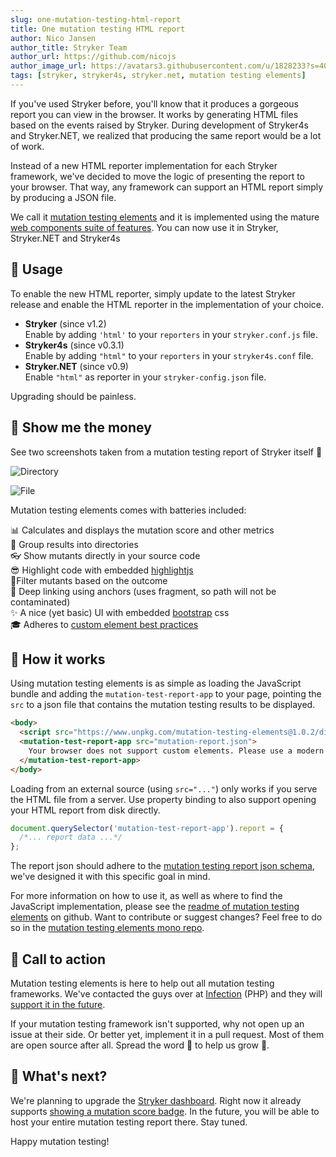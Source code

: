 ```yaml
---
slug: one-mutation-testing-html-report
title: One mutation testing HTML report
author: Nico Jansen
author_title: Stryker Team
author_url: https://github.com/nicojs
author_image_url: https://avatars3.githubusercontent.com/u/1828233?s=400&u=fec18ad3776aaafec54c49bbd7173a841ae7ea59&v=4
tags: [stryker, stryker4s, stryker.net, mutation testing elements]
---
```


If you've used Stryker before, you'll know that it produces a gorgeous report you can view in the browser.
It works by generating HTML files based on the events raised by Stryker.
During development of Stryker4s and Stryker.NET, we realized that producing the same report would be a lot of
work.

Instead of a new HTML reporter implementation for each Stryker framework, we've decided to move the logic of presenting the report to your browser.
That way, any framework can support an HTML report simply by producing a JSON file.

We call it [mutation testing elements](https://github.com/stryker-mutator/mutation-testing-elements#readme) and
it is implemented using the mature
[web components suite of features](https://www.w3.org/TR/components-intro/).
You can now use it in Stryker, Stryker.NET and Stryker4s

<!--truncate-->

## 👷‍ Usage

To enable the new HTML reporter, simply update to the latest Stryker release and
enable the HTML reporter in the implementation of your choice.

- **Stryker** (since v1.2)  
  Enable by adding `'html'` to your `reporters` in your `stryker.conf.js` file.
- **Stryker4s** (since v0.3.1)  
  Enable by adding `"html"` to your `reporters` in your `stryker4s.conf` file.
- **Stryker.NET** (since v0.9)  
  Enable `"html"` as reporter in your `stryker-config.json` file.

Upgrading should be painless.

## 💸 Show me the money

See two screenshots taken from a mutation testing report of Stryker itself 🎉

![Directory](/images/blogs/mutation-testing-elements-directory.png)

![File](/images/blogs/mutation-testing-elements-file.png)

Mutation testing elements comes with batteries included:

📊 Calculates and displays the mutation score and other metrics  
📁 Group results into directories  
👓 Show mutants directly in your source code  
😎 Highlight code with embedded [highlightjs](https://highlightjs.org/)  
🧙‍ Filter mutants based on the outcome  
🔗 Deep linking using anchors (uses fragment, so path will not be contaminated)  
✨ A nice (yet basic) UI with embedded [bootstrap](https://getbootstrap.com) css  
🎓 Adheres to [custom element best practices](https://developers.google.com/web/fundamentals/web-components/best-practices)

## 💭 How it works

Using mutation testing elements is as simple as loading the JavaScript bundle and adding
the `mutation-test-report-app` to your page, pointing the `src` to a json file that contains the
mutation testing results to be displayed.

```html
<body>
  <script src="https://www.unpkg.com/mutation-testing-elements@1.0.2/dist/mutation-test-elements.js"></script>
  <mutation-test-report-app src="mutation-report.json">
    Your browser does not support custom elements. Please use a modern browser.
  </mutation-test-report-app>
</body>
```

Loading from an external source (using `src="..."`) only works if you serve the HTML file from a server.
Use property binding to also support opening your HTML report from disk directly.

```js
document.querySelector('mutation-test-report-app').report = {
  /*... report data ...*/
};
```

The report json should adhere to the [mutation testing report json schema](https://github.com/stryker-mutator/mutation-testing-elements/tree/master/packages/mutation-testing-report-schema#readme),
we've designed it with this specific goal in mind.

For more information on how to use it, as well as where to find the JavaScript implementation, please see the [readme of mutation testing elements](https://github.com/stryker-mutator/mutation-testing-elements/tree/master/packages/mutation-testing-elements#readme)
on github. Want to contribute or suggest changes? Feel free to do so in the [mutation testing elements mono repo](https://github.com/stryker-mutator/mutation-testing-elements).

## 💪 Call to action

Mutation testing elements is here to help out all mutation testing frameworks.
We've contacted the guys over at [Infection](https://infection.github.io/) (PHP)
and they will [support it in the future](https://github.com/infection/infection/issues/340#issuecomment-477148001).

If your mutation testing framework isn't supported, why not open up an issue at their side.
Or better yet, implement it in a pull request. Most of them are open source after all.
Spread the word 💖 to help us grow 🌳.

## 🔮 What's next?

We're planning to upgrade the [Stryker dashboard](https://dashboard.stryker-mutator.io).
Right now it already supports [showing a mutation score badge](/blog/2018-02-08/get-your-mutation-score-badge-now).
In the future, you will be able to host your entire mutation testing report there. Stay tuned.

Happy mutation testing!
